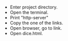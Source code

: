 * Enter project directory.
* Open the terminal.
* Print "http-server"
* Copy the one of the links.
* Open browser, go to link.
* Open dice.html.
